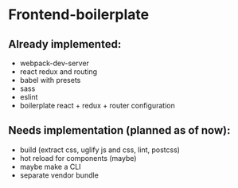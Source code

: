 # Frontend-boilerplate
## Already implemented: 
- webpack-dev-server 
- react redux and routing
- babel with presets
- sass
- eslint
- boilerplate react + redux + router configuration

## Needs implementation (planned as of now):
- build (extract css, uglify js and css, lint, postcss)
- hot reload for components (maybe)
- maybe make a CLI
- separate vendor bundle